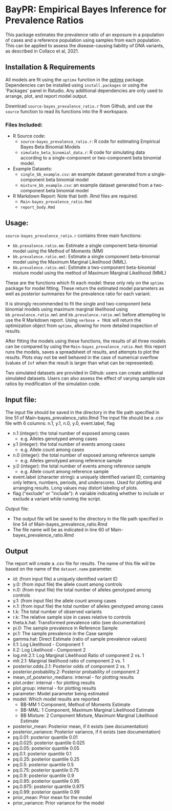 # BayPR: Empirical Bayes Inference for Prevalence Ratios

This package estimates the prevalence ratio of an exposure in a population of cases and a reference population using samples from each population. This can be applied to assess the disease-causing liability of DNA variants, as described in Collaco et al, 2021.




## Installation & Requirements

All models are fit using the `optimx` function in the [optimx](https://cran.r-project.org/web/packages/optimx/index.html) package. Dependencies can be installed using `install.packages` or using the 'Packages' panel in Rstudio. Any additional dependencies are only used to arrange, plot, and report model output.

Download `source-bayes_prevalence_ratio.r` from Github, and use the `source` function to read its functions into the R workspace.


### Files Included:

  - R Source code:
    - `source-bayes_prevalence_ratio.r`: R code for estimating Empirical Bayes Beta Binomial Models
    - `simulate_beta_binomial_data.r`: R code for simulating data according to a single-component or two-component beta binomial model.
  - Example Datasets:
    - `single_bb_example.csv`: an example dataset generated from a single-component beta binomial model
    - `mixture_bb_example.csv`: an example dataset generated from a two-component beta binomial model
  - R Markdown Report: Note that both .Rmd files are required.
    - `Main-bayes_prevalence_ratio.Rmd`
    - `report_body.Rmd`




## Usage:

`source-bayes_prevalence_ratio.r` contains three main functions:

  - `bb.prevalence.ratio.mm`: Estimate a single component beta-binomial model using the Method of Moments (MM)
  - `bb.prevalence.ratio.mml`: Estimate a single component beta-binomial model using the Maximum Marginal Likelihood (MML).
  - `bb.prevalence.ratio.mml`: Estimate a two-component beta-binomial mixture model using the method of Maximum Marginal Likelihood (MML)
  
These are the functions which fit each model: these only rely on the `optimx` package for model fitting. These return the estimated model parameters as well as posterior summaries for the prevalence ratio for each variant.


It is strongly recommended to fit the single and two-component beta binomial models using maximum marginal likelihood using `bb.prevalence.ratio.mml` and `bb.prevalence.ratio.mml` before attempting to use the R Markdown report. Using `verbose = TRUE` will return the optimization object from `optimx`, allowing for more detailed inspection of results.

After fitting the models using these functions, the results of all three models can be compared by using the `Main-bayes_prevalence_ratio.Rmd`: this report runs the models, saves a spreadsheet of results, and attempts to plot the results. Plots may not be well behaved in the case of numerical overflow (values of `Inf` when the result is larger than what can be represented).

Two simulated datasets are provided in Github: users can create additional simulated datasets. Users can also assess the effect of varying sample size ratios by modification of the simulation code.




## Input file:

The input file should be saved in the directory in the file path specified in line 51 of Main-bayes_prevalence_ratio.Rmd
The input file should be a .csv file with 6 columns: n.1, y.1, n.0, y.0, event.label, flag

  - n.1 (integer): the total number of exposed among cases
    - e.g. Alleles genotyped among cases 
  - y.1 (integer): the total number of events among cases
    - e.g. Allele count among cases
  - n.0 (integer): the total number of exposed among reference sample
    - e.g. Alleles genotyped among reference sample 
  - y.0 (integer): the total number of events among reference sample
    - e.g. Allele count among reference sample    
  - event.label (character string): a uniquely identified variant ID, containing only letters, numbers, periods, and underscores. Used for plotting and arranging results. Long values may distort labeling of plots. 
  - flag ("exclude" or "include"): A variable indicating whether to include or exclude a variant while running the script.

Output file:
- The output file will be saved to the directory in the file path specified in line 54 of Main-bayes_prevalence_ratio.Rmd
- The file name will be as indicated in line 60 of Main-bayes_prevalence_ratio.Rmd




## Output

The report will create a .csv file for results. The name of this file will be based on the name of the `dataset.name` parameter.

  - id: (from input file) a uniquely identified variant ID
  - y.0: (from input file) the allele count among controls 
  - n.0: (from input file) the total number of alleles genotyped among controls 
  - y.1: (from input file) the allele count among cases
  - n.1: (from input file) the total number of alleles genotyped among cases 
  - t.k: The total number of observed variants 
  - r.k: The relative sample size in cases relative to controls 
  - theta.k.hat: Transformed prevalence ratio (see documentation)
  - pi.0: The sample prevalence in Reference Sample
  - pi.1: The sample prevalence in the Case sample
  - gamma.hat: Direct Estimate (ratio of sample prevalence values)
  - ll.1: Log Likelihood - Component 1
  - ll.2: Log Likelihood - Component 2
  - log.mlr.2.1: Log Marginal Likelihood Ratio of component 2 vs. 1
  - mlr.2.1: Marginal likelihood ratio of component 2 vs. 1
  - posterior.odds.2.1: Posterior odds of component 2 vs. 1
  - posterior.probability.2: Posterior probability of component 2
  - mean_of_posterior_medians: internal - for plotting results
  - plot.order: internal - for plotting results
  - plot.group: internal - for plotting results
  - parameter: Model parameter being estimated
  - model: Which model results are reported
    - BB-MM 1 Component, Method of Moments Estimate
    - BB-MML: 1 Component, Maximum Marginal Likelihood Estimate
    - BB Mixture: 2 Component Mixture, Maximum Marginal Likelihood Estimate
  - posterior_mean: Posterior mean, if it exists (see documentation)
  - posterior_variance: Posterior variance, if it exists (see documentation)
  - pq.0.01: posterior quantile 0.01
  - pq.0.025: posterior quantile 0.025
  - pq.0.05: posterior quantile 0.05
  - pq.0.1: posterior quantile 0.1
  - pq.0.25: posterior quantile 0.25
  - pq.0.5: posterior quantile 0.5
  - pq.0.75: posterior quantile 0.75
  - pq.0.9: posterior quantile 0.9
  - pq.0.95: posterior quantile 0.95
  - pq.0.975: posterior quantile 0.975
  - pq.0.99: posterior quantile 0.99
  - prior_mean: Prior mean for the model
  - prior_variance: Prior variance for the model
